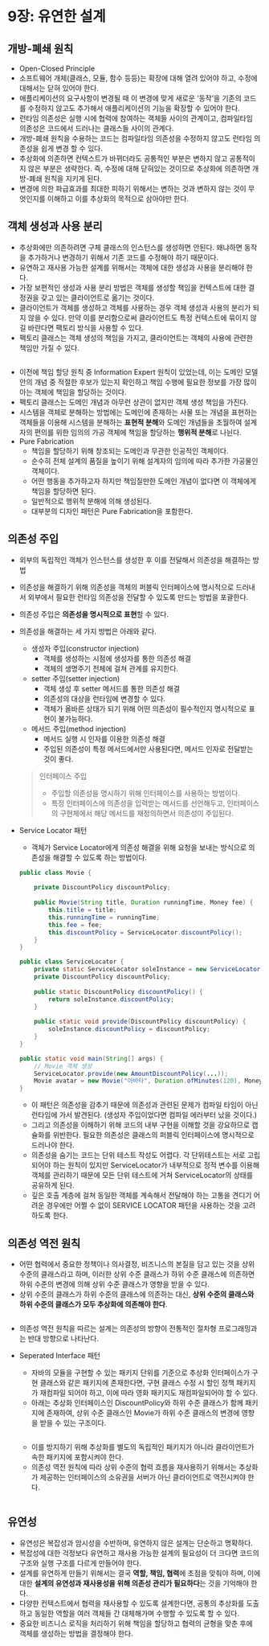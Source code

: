 # 9장: 유연한 설계

## 개방-폐쇄 원칙

* Open-Closed Principle
* 소프트웨어 개체(클래스, 모듈, 함수 등등)는 확장에 대해 열려 있어야 하고, 수정에 대해서는 닫혀 있어야 한다.
* 애플리케이션의 요구사항이 변경될 때 이 변경에 맞게 새로운 ‘동작’을 기존의 코드를 수정하지 않고도 추가해서 애플리케이션의 기능을 확장할 수 있어야 한다.
* 런타임 의존성은 실행 시에 협력에 참여하는 객체들 사이의 관계이고, 컴파일타임 의존성은 코드에서 드러나는 클래스들 사이의 관계다.
* 개방-폐쇄 원칙을 수용하는 코드는 컴파일타임 의존성을 수정하지 않고도 런타임 의존성을 쉽게 변경 할 수 있다.
* 추상화에 의존하면 컨텍스트가 바뀌더라도 공통적인 부분은 변하지 않고 공통적이지 않은 부분은 생략한다. 즉, 수정에 대해 닫혀있는 것이므로 추상화에 의존하면 개방-폐쇄 원칙을 지키게 된다.
* 변경에 의한 파급효과를 최대한 피하기 위해서는 변하는 것과 변하지 않는 것이 무엇인지를 이해하고 이를 추상화의 목적으로 삼아야만 한다.

## 객체 생성과 사용 분리

* 추상화에만 의존하려면 구체 클래스의 인스턴스를 생성하면 안된다. 왜냐하면 동작을 추가하거나 변경하기 위해서 기존 코드를 수정해야 하기 때문이다.
* 유연하고 재사용 가능한 설계를 위해서는 객체에 대한 생성과 사용을 분리해야 한다.
* 가장 보편적인 생성과 사용 분리 방법은 객체를 생성할 책임을 컨텍스트에 대한 결정권을 갖고 있는 클라이언트로 옮기는 것이다.
* 클라이언트가 객체를 생성하고 객체를 사용하는 경우 객체 생성과 사용의 분리가 되지 않을 수 있다. 만약 이를 분리함으로써 클라이언트도 특정 컨텍스트에 묶이지 않길 바란다면 팩토리 방식을 사용할 수 있다.
* 팩토리 클래스는 객체 생성의 책임을 가지고, 클라이언트는 객체의 사용에 관련한 책임만 가질 수 있다.

<figure><img src="../../.gitbook/assets/image (11) (1) (1) (1).png" alt=""><figcaption></figcaption></figure>

* 이전에 책임 할당 원칙 중 Information Expert 원칙이 있었는데, 이는 도메인 모델 안의 개념 중 적절한 후보가 있는지 확인하고 책임 수행에 필요한 정보를 가장 많이 아는 객체에 책임을 할당하는 것이다.
* 팩토리 클래스는 도메인 개념과 아무런 상관이 없지만 객체 생성 책임을 가진다.
* 시스템을 객체로 분해하는 방법에는 도메인에 존재하는 사물 또는 개념을 표현하는 객체들을 이용해 시스템을 분해하는 **표현적 분해**와 도메인 개념들을 초월하여 설계자의 편의를 위한 임의의 가공 객체에 책임을 할당하는 **행위적 분해**로 나뉜다.
* Pure Fabrication
  * 책임을 할당하기 위해 창조되는 도메인과 무관한 인공적인 객체이다.
  * 순수히 전체 설계의 품질을 높이기 위해 설계자의 임의에 따라 추가한 가공물인 객체이다.
  * 어떤 행동을 추가하고자 하지만 책임질만한 도메인 개념이 없다면 이 객체에게 책임을 할당하면 된다.
  * 일반적으로 행위적 분해에 의해 생성된다.
  * 대부분의 디자인 패턴은 Pure Fabrication을 포함한다.

## 의존성 주입

* 외부의 독립적인 객체가 인스턴스를 생성한 후 이를 전달해서 의존성을 해결하는 방법
* 의존성을 해결하기 위해 의존성을 객체의 퍼블릭 인터페이스에 명시적으로 드러내서 외부에서 필요한 런타임 의존성을 전달할 수 있도록 만드는 방법을 포괄한다.
* 의존성 주입은 **의존성을 명시적으로 표현**할 수 있다.
*   의존성을 해결하는 세 가지 방법은 아래와 같다.

    * 생성자 주입(constructor injection)
      * 객체를 생성하는 시점에 생성자를 통한 의존성 해결
      * 객체의 생명주기 전체에 걸쳐 관계를 유지한다.
    * setter 주입(setter injection)
      * 객체 생성 후 setter 메서드를 통한 의존성 해결
      * 의존성의 대상을 런타임에 변경할 수 있다.
      * 객체가 올바른 상태가 되기 위해 어떤 의존성이 필수적인지 명시적으로 표현이 불가능하다.
    * 메서드 주입(method injection)
      * 메서드 실행 시 인자를 이용한 의존성 해결
      * 주입된 의존성이 특정 메서드에서만 사용된다면, 메서드 인자로 전달받는 것이 좋다.

    > 인터페이스 주입
    >
    > * 주입할 의존성을 명시하기 위해 인터페이스를 사용하는 방법이다.
    > * 특정 인터페이스에 의존성을 입력받는 메서드를 선언해두고, 인터페이스의 구현체에서 해당 메서드를 재정의하면서 의존성이 주입된다.
*   Service Locator 패턴

    * 객체가 Service Locator에게 의존성 해결을 위해 요청을 보내는 방식으로 의존성을 해결할 수 있도록 하는 방법이다.

    ```java
    public class Movie {
    	
    	private DiscountPolicy discountPolicy;
    	
    	public Movie(String title, Duration runningTime, Money fee) { 
    		this.title = title;
    		this.runningTime = runningTime;
    		this.fee = fee;
    		this.discountPolicy = ServiceLocator.discountPolicy();
    	}
    }

    public class ServiceLocator {
    	private static ServiceLocator soleInstance = new ServiceLocator();
    	private DiscountPolicy discountPolicy;
    	
    	public static DiscountPolicy discountPolicy() {
    		return soleInstance.discountPolicy;
    	}
    	
    	public static void provide(DiscountPolicy discountPolicy) {
    		soleInstance.discountPolicy = discountPolicy;
    	}
    }

    public static void main(String[] args) {
    	// Movie 객체 생성
    	ServiceLocator.provide(new AmountDiscountPolicy(...)); 
    	Movie avatar = new Movie("아바타", Duration.ofMinutes(120), Money.wons(10000));
    }
    ```

    * 이 패턴은 의존성을 감추기 때문에 의존성과 관련된 문제가 컴파일 타임이 아닌 런타임에 가서 발견된다. (생성자 주입이었다면 컴파일 에러부터 났을 것이다.)
    * 그리고 의존성을 이해하기 위해 코드의 내부 구현을 이해할 것을 강요하므로 캡슐화를 위반한다. 필요한 의존성은 클래스의 퍼블릭 인터페이스에 명시적으로 드러나야 한다.
    * 의존성을 숨기는 코드는 단위 테스트 작성도 어렵다. 각 단위테스트는 서로 고립되어야 하는 원칙이 있지만 ServiceLocator가 내부적으로 정적 변수를 이용해 객체를 관리하기 때문에 모든 단위 테스트에 거쳐 ServiceLocator의 상태를 공유하게 된다.
    * 깊은 호출 계층에 걸쳐 동일한 객체를 계속해서 전달해야 하는 고통을 견디기 어려운 경우에만 어쩔 수 없이 SERVICE LOCATOR 패턴을 사용하는 것을 고려하도록 한다.

## 의존성 역전 원칙

* 어떤 협력에서 중요한 정책이나 의사결정, 비즈니스의 본질을 담고 있는 것을 상위 수준의 클래스라고 하며, 이러한 상위 수준 클래스가 하위 수준 클래스에 의존하면 하위 수준의 변경에 의해 상위 수준 클래스가 영향을 받을 수 있다.
* 상위 수준의 클래스가 하위 수준의 클래스에 의존하는 대신, **상위 수준의 클래스와 하위 수준의 클래스가 모두 추상화에 의존해야 한다**.

<figure><img src="../../.gitbook/assets/image (12) (1) (1) (1).png" alt=""><figcaption></figcaption></figure>

* 의존성 역전 원칙을 따르는 설계는 의존성의 방향이 전통적인 절차형 프로그래밍과는 반대 방향으로 나타난다.
*   Seperated Interface 패턴

    * 자바의 모듈을 구현할 수 있는 패키지 단위를 기준으로 추상화 인터페이스가 구현 클래스와 같은 패키지에 존재한다면, 구현 클래스 수정 시 할인 정책 패키지가 재컴파일 되어야 하고, 이에 따라 영화 패키지도 재컴파일되어야 할 수 있다.
    * 아래는 추상화 인터페이스인 DiscountPolicy와 하위 수준 클래스가 함께 패키지에 존재하여, 상위 수준 클래스인 Movie가 하위 수준 클래스의 변경에 영향을 받을 수 있는 구조이다.

    <figure><img src="../../.gitbook/assets/image (14) (1) (1) (1).png" alt=""><figcaption></figcaption></figure>

    * 이를 방지하기 위해 추상화를 별도의 독립적인 패키지가 아니라 클라이언트가 속한 패키지에 포함시켜야 한다.
    * 의존성 역전 원칙에 따라 상위 수준의 협력 흐름을 재사용하기 위해서는 추상화가 제공하는 인터페이스의 소유권을 서버가 아닌 클라이언트로 역전시켜야 한다.

    <figure><img src="../../.gitbook/assets/image (15) (1) (1) (1).png" alt=""><figcaption></figcaption></figure>

## 유연성

* 유연성은 복잡성과 암시성을 수반하며, 유연하지 않은 설계는 단순하고 명확하다.
* 복잡성에 대한 걱정보다 유연하고 재사용 가능한 설계의 필요성이 더 크다면 코드의 구조와 실행 구조를 다르게 만들어야 한다.
* 설계를 유연하게 만들기 위해서는 결국 **역할, 책임, 협력**에 초점을 맞춰야 하며, 이에 대한 **설계의 유연성과 재사용성을 위해 의존성 관리가 필요하다**는 것을 기억해야 한다.
* 다양한 컨텍스트에서 협력을 재사용할 수 있도록 설계한다면, 공통의 추상화를 도출하고 동일한 역할을 여러 객체들 간 대체해가며 수행할 수 있도록 할 수 있다.
* 중요한 비즈니스 로직을 처리하기 위해 책임을 할당하고 협력의 균형을 맞춘 후에 객체를 생성하는 방법을 결정해야 한다.
